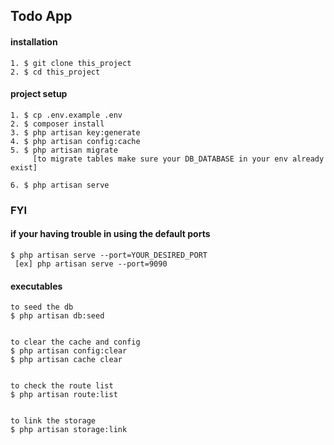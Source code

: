 ## Todo App

#### installation
```
1. $ git clone this_project
2. $ cd this_project
```

#### project setup
```
1. $ cp .env.example .env
2. $ composer install
3. $ php artisan key:generate
4. $ php artisan config:cache
5. $ php artisan migrate
     [to migrate tables make sure your DB_DATABASE in your env already exist]

6. $ php artisan serve
```

### FYI
#### if your having trouble in using the default ports
```
$ php artisan serve --port=YOUR_DESIRED_PORT
 [ex] php artisan serve --port=9090
```

#### executables
```
to seed the db
$ php artisan db:seed 


to clear the cache and config
$ php artisan config:clear
$ php artisan cache clear


to check the route list
$ php artisan route:list


to link the storage
$ php artisan storage:link
```

